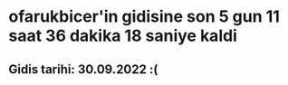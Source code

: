 # ofarukbicer'in gidisine son 5 gun 11 saat 36 dakika 18 saniye kaldi

## Gidis tarihi: 30.09.2022 :(